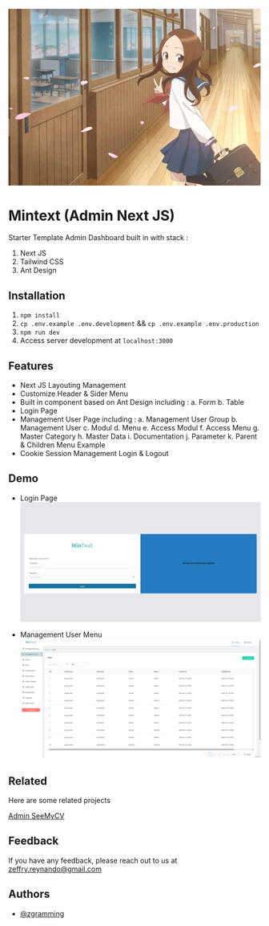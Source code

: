 
![Banner](demo/banner.jpg)


# Mintext (Admin Next JS)

Starter Template Admin Dashboard built in with stack :

1. Next JS
2. Tailwind CSS
3. Ant Design

## Installation

1. `npm install`
2. `cp .env.example .env.development` && `cp .env.example .env.production`
3. `npm run dev`
4. Access server development at `localhost:3000`

## Features

- Next JS Layouting Management
- Customize Header & Sider Menu
- Built in component based on Ant Design including : 
    a. Form
    b. Table
- Login Page
- Management User Page including :
    a. Management User Group
    b. Management User
    c. Modul
    d. Menu
    e. Access Modul
    f. Access Menu
    g. Master Category
    h. Master Data
    i. Documentation
    j. Parameter
    k. Parent & Children Menu Example
- Cookie Session Management Login & Logout


## Demo

- Login Page
![](demo/login.gif)

- Management User Menu
![](demo/management_user_menu.gif)


## Related

Here are some related projects

[Admin SeeMyCV](https://github.com/zgramming/admin.seemycv)


## Feedback

If you have any feedback, please reach out to us at zeffry.reynando@gmail.com


## Authors

- [@zgramming](https://www.github.com/zgramming)
